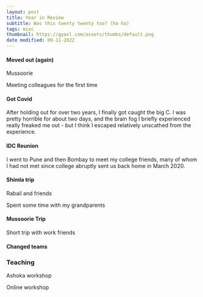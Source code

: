 ```yaml
---
layout: post
title: Year in Review
subtitle: Was this twenty twenty too? (ha ha)
tags: misc
thumbnail: https://gyanl.com/assets/thumbs/default.png
date modified: 09-11-2022
---
```


#### Moved out (again)

Mussoorie 

Meeting colleagues for the first time

#### Got Covid

After holding out for over two years, I finally got caught the big C. I was pretty horrible for about two days, and the brain fog I briefly experienced really freaked me out - but I think I escaped relatively unscathed from the experience. 

#### IDC Reunion

I went to Pune and then Bombay to meet my college friends, many of whom I had not met since college abruptly sent us back home in March 2020. 

#### Shimla trip

Rabail and friends

Spent some time with my grandparents

#### Mussoorie Trip

Short trip with work friends

#### Changed teams

### Teaching

Ashoka workshop

Online workshop
